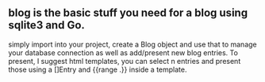 ## blog is the basic stuff you need for a blog using sqlite3 and Go.
simply import into your project, create a Blog object and use that to manage your database connection as well as add/present new blog entries. To present, I suggest html templates, you can select n entries and present those using a []Entry and {{range .}} inside a template.